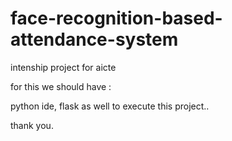 # face-recognition-based-attendance-system  

intenship project for aicte 

for this we should have :

python ide, flask as well to execute this project..


thank you.
